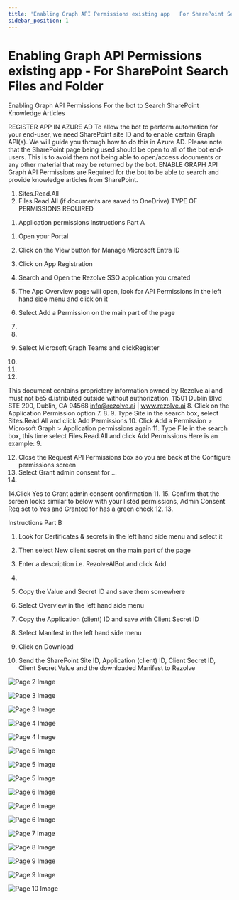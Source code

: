 ```yaml
---
title: 'Enabling Graph API Permissions existing app   For SharePoint Search Files and Folder'
sidebar_position: 1
---
```



# Enabling Graph API Permissions existing app - For SharePoint Search Files and Folder



Enabling Graph API
Permissions
For the bot to Search SharePoint
Knowledge Articles


REGISTER APP IN AZURE AD
To allow the bot to perform automation for your end-user, we need SharePoint site ID and to enable certain Graph
API(s). We will guide you through how to do this in Azure AD.
Please note that the SharePoint page being used should be open to all of the bot end-users. This is to avoid them not
being able to open/access documents or any other material that may be returned by the bot.
ENABLE GRAPH API
Graph API Permissions are Required for the bot to be able to search and provide knowledge articles from SharePoint.
1. Sites.Read.All
2. Files.Read.All (if documents are saved to OneDrive)
TYPE OF PERMISSIONS REQUIRED
1) Application permissions
Instructions Part A
1. Open your Portal
2. Click on the View button for Manage Microsoft Entra ID

3. Click on App Registration
4. Search and Open the Rezolve SSO application you created

5. The App Overview page will open, look for API Permissions in the left hand side menu and click on it
6. Select Add a Permission on the main part of the page
1.
2.
7. Select Microsoft Graph
Teams and clickRegister
3.
5.
6.
This document contains proprietary information owned by Rezolve.ai and must not
be5 d.istributed outside without authorization.
11501 Dublin Blvd STE 200, Dublin, CA 94568 info@rezolve.ai | www.rezolve.ai
8. Click on the Application Permission option
7.
8.
9. Type Site in the search box, select Sites.Read.All and click Add Permissions
10. Click Add a Permission &gt; Microsoft Graph &gt; Application permissions again
11. Type File in the search box, this time select Files.Read.All and click Add Permissions
Here is an example:
9.

12. Close the Request API Permissions box so you are back at the Configure permissions screen
13. Select Grant admin consent for …
10.
14.Click Yes to Grant admin consent confirmation
11.
15. Confirm that the screen looks similar to below with your listed permissions, Admin Consent Req set to Yes and
Granted for has a green check
12.
13.

Instructions Part B
1. Look for Certificates & secrets in the left hand side menu and select it
2. Then select New client secret on the main part of the page

3. Enter a description i.e. RezolveAIBot and click Add
14.

5. Copy the Value and Secret ID and save them somewhere
6. Select Overview in the left hand side menu
7. Copy the Application (client) ID and save with Client Secret ID
8. Select Manifest in the left hand side menu
9. Click on Download


10. Send the SharePoint Site ID, Application (client) ID, Client Secret ID, Client Secret Value and the
downloaded Manifest to Rezolve


![Page 2 Image](/img/reference/SharePoint%20Knowledge%20Ingestion/images/Enabling-Graph-API-Permissions-existing-app---For-SharePoint-Search-Files-and-Folder_page2_4.png)

![Page 3 Image](/img/reference/SharePoint%20Knowledge%20Ingestion/images/Enabling-Graph-API-Permissions-existing-app---For-SharePoint-Search-Files-and-Folder_page3_4.png)

![Page 3 Image](/img/reference/SharePoint%20Knowledge%20Ingestion/images/Enabling-Graph-API-Permissions-existing-app---For-SharePoint-Search-Files-and-Folder_page3_5.png)

![Page 4 Image](/img/reference/SharePoint%20Knowledge%20Ingestion/images/Enabling-Graph-API-Permissions-existing-app---For-SharePoint-Search-Files-and-Folder_page4_4.png)

![Page 4 Image](/img/reference/SharePoint%20Knowledge%20Ingestion/images/Enabling-Graph-API-Permissions-existing-app---For-SharePoint-Search-Files-and-Folder_page4_5.png)

![Page 5 Image](/img/reference/SharePoint%20Knowledge%20Ingestion/images/Enabling-Graph-API-Permissions-existing-app---For-SharePoint-Search-Files-and-Folder_page5_4.png)

![Page 5 Image](/img/reference/SharePoint%20Knowledge%20Ingestion/images/Enabling-Graph-API-Permissions-existing-app---For-SharePoint-Search-Files-and-Folder_page5_5.png)

![Page 5 Image](/img/reference/SharePoint%20Knowledge%20Ingestion/images/Enabling-Graph-API-Permissions-existing-app---For-SharePoint-Search-Files-and-Folder_page5_6.png)

![Page 6 Image](/img/reference/SharePoint%20Knowledge%20Ingestion/images/Enabling-Graph-API-Permissions-existing-app---For-SharePoint-Search-Files-and-Folder_page6_4.png)

![Page 6 Image](/img/reference/SharePoint%20Knowledge%20Ingestion/images/Enabling-Graph-API-Permissions-existing-app---For-SharePoint-Search-Files-and-Folder_page6_5.png)

![Page 6 Image](/img/reference/SharePoint%20Knowledge%20Ingestion/images/Enabling-Graph-API-Permissions-existing-app---For-SharePoint-Search-Files-and-Folder_page6_6.png)

![Page 7 Image](/img/reference/SharePoint%20Knowledge%20Ingestion/images/Enabling-Graph-API-Permissions-existing-app---For-SharePoint-Search-Files-and-Folder_page7_4.png)

![Page 8 Image](/img/reference/SharePoint%20Knowledge%20Ingestion/images/Enabling-Graph-API-Permissions-existing-app---For-SharePoint-Search-Files-and-Folder_page8_4.png)

![Page 9 Image](/img/reference/SharePoint%20Knowledge%20Ingestion/images/Enabling-Graph-API-Permissions-existing-app---For-SharePoint-Search-Files-and-Folder_page9_4.png)

![Page 9 Image](/img/reference/SharePoint%20Knowledge%20Ingestion/images/Enabling-Graph-API-Permissions-existing-app---For-SharePoint-Search-Files-and-Folder_page9_5.png)

![Page 10 Image](/img/reference/SharePoint%20Knowledge%20Ingestion/images/Enabling-Graph-API-Permissions-existing-app---For-SharePoint-Search-Files-and-Folder_page10_1.png)

